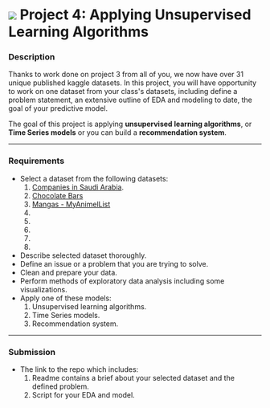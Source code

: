 # ![](https://ga-dash.s3.amazonaws.com/production/assets/logo-9f88ae6c9c3871690e33280fcf557f33.png) Project 4: Applying Unsupervised Learning Algorithms

### Description

Thanks to work done on project 3 from all of you, we now have over 31 unique published kaggle datasets. In this project, you will have opportunity to work on one dataset from your class's datasets, including define a problem statement, an extensive outline of EDA and modeling to date, the goal of your predictive model.


The goal of this project is applying **unsupervised learning algorithms**, or **Time Series models** or you can build a **recommendation system**.

---

### Requirements

- Select a dataset from the following datasets:
  1. [Companies in Saudi Arabia](https://www.kaggle.com/pantherxl85/companies-in-saudi-arabia-scrapped-from-zawyacom).
  2. [Chocolate Bars](https://www.kaggle.com/morad98/cocoa-bars2)
  3. [Mangas - MyAnimelList ](https://www.kaggle.com/noraabdull/myanimellist-mangas)
  4. []()
  5. []()
  6. []()
  7. []()
  8. []()
- Describe selected dataset thoroughly.
- Define an issue or a problem that you are trying to solve.
- Clean and prepare your data.
- Perform methods of exploratory data analysis including some visualizations.
- Apply one of these models:
  1. Unsupervised learning algorithms.
  2. Time Series models.
  3. Recommendation system.

---

### Submission

- The link to the repo which includes:
  1. Readme contains a brief about your selected dataset and the defined problem.
  2. Script for your EDA and model.
